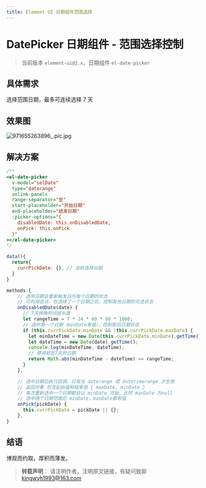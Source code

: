 ```yaml
---
title: Element UI 日期组件范围选择
---
```


# DatePicker 日期组件 - 范围选择控制

> 当前版本 `element-ui@2.x`，日期组件 `el-date-picker`

## 具体需求

选择范围日期，最多可连续选择 7 天

## 效果图

![971655263896_.pic.jpg](https://p1-juejin.byteimg.com/tos-cn-i-k3u1fbpfcp/9e5e733f8b1d4e7aa358c78305e9bc36~tplv-k3u1fbpfcp-watermark.image?)

## 解决方案

```js
/**
<el-date-picker
  v-model="selDate"
  type="daterange"
  unlink-panels
  range-separator="至"
  start-placeholder="开始日期"
  end-placeholder="结束日期"
  :picker-options="{
    disabledDate: this.onDisabledDate,
    onPick: this.onPick
  }"
></el-date-picker>
*/

data(){
  return{
    currPickDate: {}, // 当前选择日期
  }
}

methods:{
    // 选中日期会重新触发日历每个日期的状态
    // 可利用这点，在选择了一个日期之后，控制其他日期的可选状态
    onDisabledDate(date) {
      // 7天转换时间搓长度
      let rangeTime = 7 * 24 * 60 * 60 * 1000;
      // 选中第一个日期（minDate有值），控制前后日期状态
      if (this.currPickDate.minDate && !this.currPickDate.maxDate) {
        let minDateTime = new Date(this.currPickDate.minDate).getTime();
        let dateTime = new Date(date).getTime();
        console.log(minDateTime, dateTime);
        // 禁用前后7天的日期
        return Math.abs(minDateTime - dateTime) >= rangeTime;
      }
    },

    // 选中日期后执行回调，只有当 daterange 或 datetimerange 才生效
    // 返回对象 包含起始值和结束值 { maxDate, minDate }
    // 每次重新选中一个日期都会以 minDate 开始，此时 maxDate 为null
    // 选中两个日期范围后 minDate，maxDate都有值
    onPick(pickDate) {
      this.currPickDate = pickDate || {};
    },
}
```

## 结语

博观而约取，厚积而薄发。

> **转载声明**：
> 请注明作者，注明原文链接，有疑问致邮 kingwyh1993@163.com
